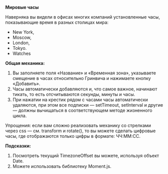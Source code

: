 
**Мировые часы**

Наверняка вы видели в офисах многих компаний установленные часы, показывающие время в разных столицах мира:

- New York,
- Moscow,
- London,
- Tokyo.
- Watches

**Общая механика:**

1. Вы заполняете поля «Название» и «Временная зона», указываете смещение в часах относительно Гринвича и нажимаете кнопку «Добавить».
2. Часы автоматически добавляются и, что самое важное, начинают тикать, то есть отсчитываются секунды, минуты и часы.
3. При нажатии на крестик рядом с часами часы автоматически удаляются, при этом все подписки — setTimeout, setInterval и другие — должны вычищаться в соответствующем методе жизненного цикла.

Упрощения: если вам сложно реализовать механику со стрелками через css — см. transform и rotate(), то вы можете сделать цифровые часы, где отображаются только цифры в формате: ЧЧ:ММ:СС.

**Подсказки:**

1. Посмотреть текущий TimezoneOffset вы можете, используя объект Date.
2. Можете использовать библиотеку Moment.js.
